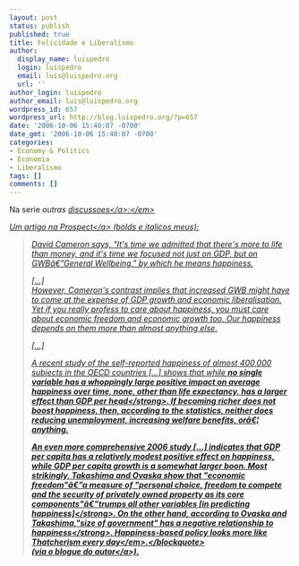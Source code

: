 ```yaml
---
layout: post
status: publish
published: true
title: Felicidade e Liberalismo
author:
  display_name: luispedro
  login: luispedro
  email: luis@luispedro.org
  url: ''
author_login: luispedro
author_email: luis@luispedro.org
wordpress_id: 657
wordpress_url: http://blog.luispedro.org/?p=657
date: '2006-10-06 15:40:07 -0700'
date_gmt: '2006-10-06 15:40:07 -0700'
categories:
- Economy & Politics
- Economia
- Liberalismo
tags: []
comments: []
---
```

<p>Na serie <em>outras <a href="http:&#47;&#47;www.blogger.com&#47;comment.g?blogID=11771399&postID=115817534385607779">discussoes<&#47;a>:<&#47;em></p>
<p>Um artigo na <a href="http:&#47;&#47;www.prospect-magazine.co.uk&#47;article_details.php?id=7795">Prospect<&#47;a> (bolds e italicos meus):</p>
<blockquote><p>David Cameron says, "It's time we admitted that there's more to life than money, and it's time we focused not just on GDP, but on GWB&acirc;&euro;&rdquo;General Wellbeing," by which he means happiness.</p>
<p>[...]<br />
However, Cameron's contrast implies that increased GWB might have to come at the expense of GDP growth and economic liberalisation. Yet if you really profess to care about happiness, you must care about economic freedom and economic growth too. Our happiness depends on them more than almost anything else.</p>
<p>[...]</p>
<p>A recent study of the self-reported happiness of almost 400,000 subjects in the OECD countries [...] shows that while <strong>no single variable has a whoppingly large positive impact on average happiness over time, none, other than life expectancy, has a larger effect than GDP per head<&#47;strong>. If becoming richer does not boost happiness, then, according to the statistics, neither does reducing unemployment, increasing welfare benefits, or&acirc;&euro;&brvbar; anything.</p>
<p>An even more comprehensive 2006 study [...] indicates that GDP per capita has a relatively modest positive effect on happiness, while GDP per capita growth is a somewhat larger boon. Most strikingly, Takashima and Ovaska show that <strong>"economic freedom"&acirc;&euro;&rdquo;a measure of "personal choice, freedom to compete and the security of privately owned property as its core components"&acirc;&euro;&rdquo;trumps all other variables [in predicting happiness]<&#47;strong>. On the other hand, according to Ovaska and Takashima,<strong>"size of government" has a negative relationship to happiness<&#47;strong>. <em>Happiness-based policy looks more like Thatcherism every day<&#47;em>.<&#47;blockquote><br />
(via o <a href="http:&#47;&#47;www.willwilkinson.net&#47;flybottle&#47;">blogue do autor<&#47;a>).</p>

